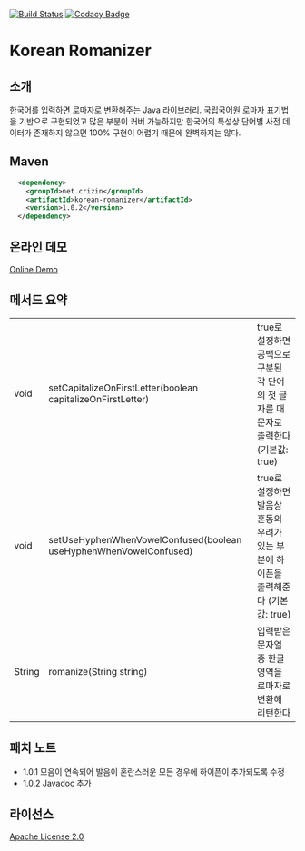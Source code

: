 [![Build Status](https://travis-ci.org/crizin/korean-romanizer.svg?branch=master)](https://travis-ci.org/crizin/korean-romanizer)
[![Codacy Badge](https://api.codacy.com/project/badge/Grade/72ed8965fd6e4e9c8faa9a0b3090a045)](https://www.codacy.com/app/crizin/korean-romanizer?utm_source=github.com&amp;utm_medium=referral&amp;utm_content=crizin/korean-romanizer&amp;utm_campaign=Badge_Grade)

# Korean Romanizer

## 소개

한국어를 입력하면 로마자로 변환해주는 Java 라이브러리. 국립국어원 로마자 표기법을 기반으로 구현되었고 많은 부분이 커버 가능하지만
한국어의 특성상 단어별 사전 데이터가 존재하지 않으면 100% 구현이 어렵기 때문에 완벽하지는 않다.

## Maven

```xml
  <dependency>
    <groupId>net.crizin</groupId>
    <artifactId>korean-romanizer</artifactId>
    <version>1.0.2</version>
  </dependency>
```

## 온라인 데모

[Online Demo](http://unply.com/@/koreanRomanizer/)

## 메서드 요약

<table>
  <tr>
    <td>void</td>
    <td>setCapitalizeOnFirstLetter(boolean capitalizeOnFirstLetter)</td>
    <td>true로 설정하면 공백으로 구분된 각 단어의 첫 글자를 대문자로 출력한다 (기본값: true)
  </tr>
  <tr>
    <td>void
    <td>setUseHyphenWhenVowelConfused(boolean useHyphenWhenVowelConfused)
    <td>true로 설정하면 발음상 혼동의 우려가 있는 부분에 하이픈을 출력해준다 (기본값: true)
  </tr>
  <tr>
    <td>String
    <td>romanize(String string)
    <td>입력받은 문자열 중 한글 영역을 로마자로 변환해 리턴한다
  </tr>
</table>

## 패치 노트

* 1.0.1 모음이 연속되어 발음이 혼란스러운 모든 경우에 하이픈이 추가되도록 수정
* 1.0.2 Javadoc 추가

## 라이선스

[Apache License 2.0](http://www.apache.org/licenses/LICENSE-2.0)